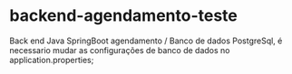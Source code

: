 # backend-agendamento-teste
Back end Java SpringBoot agendamento / 
Banco de dados PostgreSql, é necessario mudar as configurações de banco de dados no application.properties;
